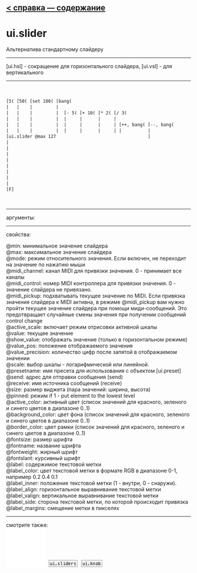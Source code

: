 [< справка — содержание](index.html)
---

# ui.slider


Альтернатива стандартному слайдеру

---

[ui.hsl] - сокращение для горизонтального слайдера, [ui.vsl] - для вертикального
<br>


---


```


[5( [50( [set 100( [bang(
|   |    |         |
|   |    |         |  [- 5( [+ 10( [* 2( [/ 3(
|   |    |         |  |     |      |     |
|   |    |         |  |     |      |     | [++, bang( [--, bang(
|   |    |         |  |     |      |     | |          |
[ui.slider @max 127                                   ]
|
|
|
|
|
|
|
|
[F]

            
```

---
аргументы:


---
свойства:

@min: минимальное значение слайдера<br>
@max: максимальное значение слайдера<br>
@mode: режим относительного значения. Если включен, не переходит на значение по нажатию мыши<br>
@midi_channel: канал
            MIDI для привязки значения. 0 - принимает все каналы<br>
@midi_control: 
            номер MIDI контроллера для привязки значения. 0 - значение слайдера не привязано.<br>
@midi_pickup: подхватывать текущее значение по MIDI.
            Если привязка значения слайдера к MIDI активна, в режиме @midi_pickup вам нужно пройти текущее значение слайдера при помощи миди-сообщений. Это предотвращает случайные смены значения при получении сообщений control change<br>
@active_scale: включает режим отрисовки активной шкалы<br>
@value: текущее значение<br>
@show_value: отображать значение (только в горизонтальном режиме)<br>
@value_pos: 
            положение отображаемого значения<br>
@value_precision: 
            количество цифр после запятой в отображаемом значении<br>
@scale: выбор шкалы - логарифмической или линейной.<br>
@presetname: имя пресета для использования с объектом [ui.preset]<br>
@send: адрес для отправки сообщения (send)<br>
@receive: имя источника сообщений (receive)<br>
@size: размер виджета (пара значений: ширина, высота)<br>
@pinned: режим  if 1 - put element
            to the lowest level<br>
@active_color: активный цвет (список значений для красного, зеленого и синего цветов в диапазоне 0..1)<br>
@background_color: цвет фона (список значений для красного, зеленого и синего цветов в диапазоне 0..1)<br>
@border_color: цвет рамки (список значений для красного, зеленого и синего цветов в диапазоне 0..1)<br>
@fontsize: 
            размер шрифта<br>
@fontname: название шрифта<br>
@fontweight: жирный шрифт<br>
@fontslant: курсивный шрифт<br>
@label: содержимое текстовой метки<br>
@label_color: цвет текстовой метки в формате RGB в диапазоне 0-1, например 0.2 0.4 0.1<br>
@label_inner: положение текстовой метки (1 -
            внутри, 0 - снаружи).<br>
@label_align: 
            горизонтальное выравнивание текстовой метки<br>
@label_valign: 
            вертикальное выравнивание текстовой метки<br>
@label_side: 
            сторона текстовой метки, по которой происходит привязка<br>
@label_margins: смещение метки в пикселях<br>

---
смотрите также:<br>
[![ui.slider2d](img/object_ui.slider2d.png)](ui.slider2d.html)
[![ui.sliders](img/object_ui.sliders.png)](ui.sliders.html)
[![ui.knob](img/object_ui.knob.png)](ui.knob.html)
